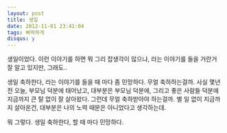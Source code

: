 ```yaml
---
layout: post
title: 생일
date: 2012-11-01 23:41:04
tags: 삐딱하게
disqus: y
---
```


생일이었다. 이런 이야기를 하면 뭐 그리 잡생각이 많으냐, 라는 이야기를 들을 거란거 잘 알고 있지만, 그래도.. 

생일 축하한다, 라는 이야기를 들을 때 마다 좀 민망하다. 무얼 축하하는걸까. 사실 몇년 전 오늘, 부모님 덕분에 태어났고, 대부분은 부모님 덕분에, 그리고 좋은 사람들 덕분에 지금까지 큰 탈 없이 잘 살아왔다. 그런데 무얼 축하받아야 하는걸까. 별 일 없이 지금까지 살아온건, 대부분은 나의 노력 때문은 아니었다고 생각하는데. 

뭐 그렇다. 생일 축하한다, 할 때 마다 민망하다.